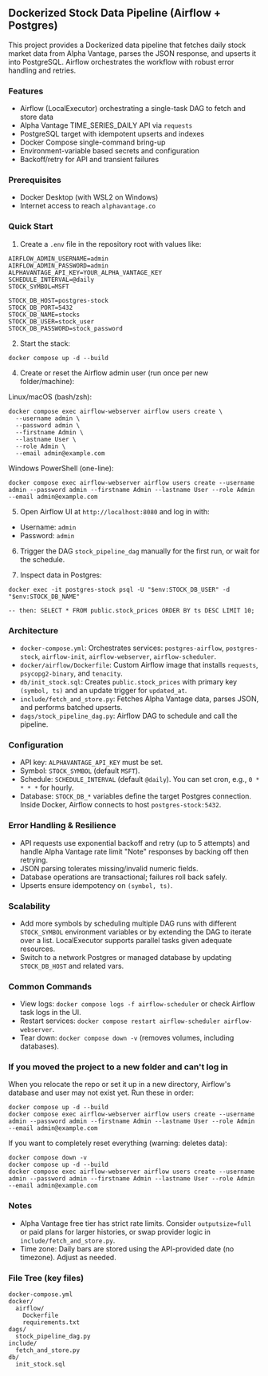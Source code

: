 ## Dockerized Stock Data Pipeline (Airflow + Postgres)

This project provides a Dockerized data pipeline that fetches daily stock market data from Alpha Vantage, parses the JSON response, and upserts it into PostgreSQL. Airflow orchestrates the workflow with robust error handling and retries.

### Features
- Airflow (LocalExecutor) orchestrating a single-task DAG to fetch and store data
- Alpha Vantage TIME_SERIES_DAILY API via `requests`
- PostgreSQL target with idempotent upserts and indexes
- Docker Compose single-command bring-up
- Environment-variable based secrets and configuration
- Backoff/retry for API and transient failures

### Prerequisites
- Docker Desktop (with WSL2 on Windows)
- Internet access to reach `alphavantage.co`

### Quick Start
1) Create a `.env` file in the repository root with values like:

```
AIRFLOW_ADMIN_USERNAME=admin
AIRFLOW_ADMIN_PASSWORD=admin
ALPHAVANTAGE_API_KEY=YOUR_ALPHA_VANTAGE_KEY
SCHEDULE_INTERVAL=@daily
STOCK_SYMBOL=MSFT

STOCK_DB_HOST=postgres-stock
STOCK_DB_PORT=5432
STOCK_DB_NAME=stocks
STOCK_DB_USER=stock_user
STOCK_DB_PASSWORD=stock_password
```

2) Start the stack:
```
docker compose up -d --build
```

4) Create or reset the Airflow admin user (run once per new folder/machine):

Linux/macOS (bash/zsh):
```
docker compose exec airflow-webserver airflow users create \
  --username admin \
  --password admin \
  --firstname Admin \
  --lastname User \
  --role Admin \
  --email admin@example.com
```

Windows PowerShell (one-line):
```
docker compose exec airflow-webserver airflow users create --username admin --password admin --firstname Admin --lastname User --role Admin --email admin@example.com
```

5) Open Airflow UI at `http://localhost:8080` and log in with:
- Username: `admin`
- Password: `admin`

6) Trigger the DAG `stock_pipeline_dag` manually for the first run, or wait for the schedule.

6) Inspect data in Postgres:
```
docker exec -it postgres-stock psql -U "$env:STOCK_DB_USER" -d "$env:STOCK_DB_NAME"

-- then: SELECT * FROM public.stock_prices ORDER BY ts DESC LIMIT 10;
```

### Architecture
- `docker-compose.yml`: Orchestrates services: `postgres-airflow`, `postgres-stock`, `airflow-init`, `airflow-webserver`, `airflow-scheduler`.
- `docker/airflow/Dockerfile`: Custom Airflow image that installs `requests`, `psycopg2-binary`, and `tenacity`.
- `db/init_stock.sql`: Creates `public.stock_prices` with primary key `(symbol, ts)` and an update trigger for `updated_at`.
- `include/fetch_and_store.py`: Fetches Alpha Vantage data, parses JSON, and performs batched upserts.
- `dags/stock_pipeline_dag.py`: Airflow DAG to schedule and call the pipeline.

### Configuration
- API key: `ALPHAVANTAGE_API_KEY` must be set.
- Symbol: `STOCK_SYMBOL` (default `MSFT`).
- Schedule: `SCHEDULE_INTERVAL` (default `@daily`). You can set cron, e.g., `0 * * * *` for hourly.
- Database: `STOCK_DB_*` variables define the target Postgres connection. Inside Docker, Airflow connects to host `postgres-stock:5432`.

### Error Handling & Resilience
- API requests use exponential backoff and retry (up to 5 attempts) and handle Alpha Vantage rate limit "Note" responses by backing off then retrying.
- JSON parsing tolerates missing/invalid numeric fields.
- Database operations are transactional; failures roll back safely.
- Upserts ensure idempotency on `(symbol, ts)`.


### Scalability
- Add more symbols by scheduling multiple DAG runs with different `STOCK_SYMBOL` environment variables or by extending the DAG to iterate over a list. LocalExecutor supports parallel tasks given adequate resources.
- Switch to a network Postgres or managed database by updating `STOCK_DB_HOST` and related vars.

### Common Commands
- View logs: `docker compose logs -f airflow-scheduler` or check Airflow task logs in the UI.
- Restart services: `docker compose restart airflow-scheduler airflow-webserver`.
- Tear down: `docker compose down -v` (removes volumes, including databases).

### If you moved the project to a new folder and can't log in
When you relocate the repo or set it up in a new directory, Airflow's database and user may not exist yet. Run these in order:
```
docker compose up -d --build
docker compose exec airflow-webserver airflow users create --username admin --password admin --firstname Admin --lastname User --role Admin --email admin@example.com
```

If you want to completely reset everything (warning: deletes data):
```
docker compose down -v
docker compose up -d --build
docker compose exec airflow-webserver airflow users create --username admin --password admin --firstname Admin --lastname User --role Admin --email admin@example.com
```


### Notes
- Alpha Vantage free tier has strict rate limits. Consider `outputsize=full` or paid plans for larger histories, or swap provider logic in `include/fetch_and_store.py`.
- Time zone: Daily bars are stored using the API-provided date (no timezone). Adjust as needed.

### File Tree (key files)
```
docker-compose.yml
docker/
  airflow/
    Dockerfile
    requirements.txt
dags/
  stock_pipeline_dag.py
include/
  fetch_and_store.py
db/
  init_stock.sql
```



